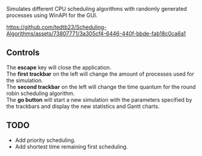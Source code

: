 Simulates different CPU scheduling algorithms with randomly generated processes using WinAPI for the GUI.

https://github.com/tedtb23/Scheduling-Algorithms/assets/73807771/3a305cf4-6446-440f-bbde-fab18c0ca6a1

## Controls
The **escape** key will close the application.\
The **first trackbar** on the left will change the amount of processes used for the simulation.\
The **second trackbar** on the left will change the time quantum for the round robin scheduling algorithm.\
The **go button** will start a new simulation with the parameters specified by the trackbars and display the new statistics and Gantt charts.

## TODO
* Add priority scheduling.
* Add shortest time remaining first scheduling.
